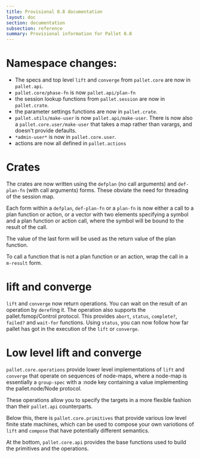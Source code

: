 ```yaml
---
title: Provisional 0.8 documentation
layout: doc
section: documentation
subsection: reference
summary: Provisional information for Pallet 0.8
---
```


# Namespace changes:

* The specs and top level `lift` and `converge` from `pallet.core` are now in
  `pallet.api`.
* `pallet.core/phase-fn` is now `pallet.api/plan-fn`
* the session lookup functions from `pallet.session` are now in `pallet.crate`.
* the parameter settings functions are now in `pallet.crate`.
* `pallet.utils/make-user` is now `pallet.api/make-user`. There is now also a
  `pallet.core.user/make-user` that takes a map rather than varargs, and doesn't
  provide defaults.
* `*admin-user*` is now in `pallet.core.user`.
* actions are now all defined in `pallet.actions`

# Crates

The crates are now written using the `defplan` (no call arguments) and
`def-plan-fn` (with call arguments) forms. These obviate the need for threading
of the session map.

Each form within a `defplan`, `def-plan-fn` or a `plan-fn` is now either a call
to a plan function or action, or a vector with two elements specifying a symbol
and a plan function or action call, where the symbol will be bound to the result
of the call.

The value of the last form will be used as the return value of the plan
function.

To call a function that is not a plan function or an action, wrap the call in a
`m-result` form.

# lift and converge

`lift` and `converge` now return operations. You can wait on the result of an
operation by `deref`ing it. The operation also supports the pallet.fsmop/Control
protocol. This provides `abort`, `status`, `complete?`, `failed?` and `wait-for`
functions. Using `status`, you can now follow how far pallet has got in the
execution of the `lift` or `converge`.

# Low level lift and converge

`pallet.core.operations` provide lower level implementations of `lift` and
`converge` that operate on sequences of node-maps, where a node-map is
essentially a `group-spec` with a :node key containing a value implementing the
pallet.node/Node protocol.

These operations allow you to specify the targets in a more flexible fashion
than their `pallet.api` counterparts.

Below this, there is `pallet.core.primitives` that provide various low level
finite state machines, which can be used to compose your own variotions of
`lift` and `compose` that have potentially different semantics.

At the bottom, `pallet.core.api` provides the base functions used to build the
primitives and the operations.
